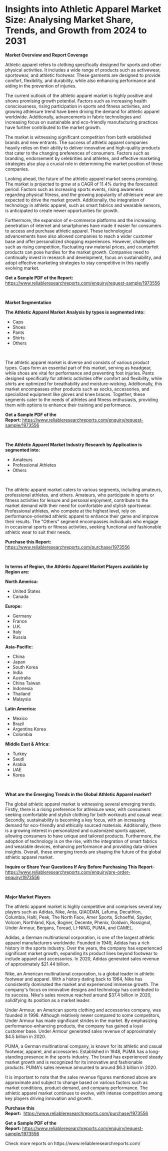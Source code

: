 <p><h1>Insights into Athletic Apparel Market Size: Analysing Market Share, Trends, and Growth from 2024 to 2031</h1></p><p><strong>Market Overview and Report Coverage</strong></p>
<p><p>Athletic apparel refers to clothing specifically designed for sports and other physical activities. It includes a wide range of products such as activewear, sportswear, and athletic footwear. These garments are designed to provide comfort, flexibility, and durability, while also enhancing performance and aiding in the prevention of injuries.</p><p>The current outlook of the athletic apparel market is highly positive and shows promising growth potential. Factors such as increasing health consciousness, rising participation in sports and fitness activities, and growing athleisure trend have been driving the demand for athletic apparel worldwide. Additionally, advancements in fabric technologies and increasing focus on sustainable and eco-friendly manufacturing practices have further contributed to the market growth.</p><p>The market is witnessing significant competition from both established brands and new entrants. The success of athletic apparel companies heavily relies on their ability to deliver innovative and high-quality products that cater to the changing preferences of consumers. Factors such as branding, endorsement by celebrities and athletes, and effective marketing strategies also play a crucial role in determining the market position of these companies.</p><p>Looking ahead, the future of the athletic apparel market seems promising. The market is projected to grow at a CAGR of 11.4% during the forecasted period. Factors such as increasing sports events, rising awareness regarding physical fitness, and the growing popularity of athleisure wear are expected to drive the market growth. Additionally, the integration of technology in athletic apparel, such as smart fabrics and wearable sensors, is anticipated to create newer opportunities for growth.</p><p>Furthermore, the expansion of e-commerce platforms and the increasing penetration of internet and smartphones have made it easier for consumers to access and purchase athletic apparel. These technological advancements have also allowed companies to reach a wider customer base and offer personalized shopping experiences. However, challenges such as rising competition, fluctuating raw material prices, and counterfeit products can pose hurdles for the market growth. Companies need to continually invest in research and development, focus on sustainability, and adopt effective marketing strategies to stay competitive in this rapidly evolving market.</p></p>
<p><strong>Get a Sample PDF of the Report:</strong> <a href="https://www.reliableresearchreports.com/enquiry/request-sample/1973556">https://www.reliableresearchreports.com/enquiry/request-sample/1973556</a></p>
<p>&nbsp;</p>
<p><strong>Market Segmentation</strong></p>
<p><strong>The Athletic Apparel Market Analysis by types is segmented into:</strong></p>
<p><ul><li>Caps</li><li>Shoes</li><li>Pants</li><li>Shirts</li><li>Others</li></ul></p>
<p>&nbsp;</p>
<p><p>The athletic apparel market is diverse and consists of various product types. Caps form an essential part of this market, serving as headgear, while shoes are vital for performance and preventing foot injuries. Pants designed specifically for athletic activities offer comfort and flexibility, while shirts are optimized for breathability and moisture-wicking. Additionally, this market encompasses other products such as socks, accessories, and specialized equipment like gloves and knee braces. Together, these segments cater to the needs of athletes and fitness enthusiasts, providing them with options to enhance their training and performance.</p></p>
<p><strong>Get a Sample PDF of the Report:</strong>&nbsp;<a href="https://www.reliableresearchreports.com/enquiry/request-sample/1973556">https://www.reliableresearchreports.com/enquiry/request-sample/1973556</a></p>
<p>&nbsp;</p>
<p><strong>The Athletic Apparel Market Industry Research by Application is segmented into:</strong></p>
<p><ul><li>Amateurs</li><li>Professional Athletes</li><li>Others</li></ul></p>
<p>&nbsp;</p>
<p><p>The athletic apparel market caters to various segments, including amateurs, professional athletes, and others. Amateurs, who participate in sports or fitness activities for leisure and personal enjoyment, contribute to the market demand with their need for comfortable and stylish sportswear. Professional athletes, who compete at the highest level, rely on performance-oriented athletic apparel to enhance their game and improve their results. The "Others" segment encompasses individuals who engage in occasional sports or fitness activities, seeking functional and fashionable athletic wear to suit their needs.</p></p>
<p><strong>Purchase this Report:</strong>&nbsp; <a href="https://www.reliableresearchreports.com/purchase/1973556">https://www.reliableresearchreports.com/purchase/1973556</a></p>
<p>&nbsp;</p>
<p><strong>In terms of Region, the Athletic Apparel Market Players available by Region are:</strong></p>
<p>
    <p> <strong> North America: </strong>
        <ul>
            <li>United States</li>
            <li>Canada</li>
        </ul>
        </p> 
    <p> <strong> Europe: </strong>
        <ul>
            <li>Germany</li>
            <li>France</li>
            <li>U.K.</li>
            <li>Italy</li>
            <li>Russia</li>
        </ul>
        </p> 
    <p> <strong> Asia-Pacific: </strong>
        <ul>
            <li>China</li>
            <li>Japan</li>
            <li>South Korea</li>
            <li>India</li>
            <li>Australia</li>
            <li>China Taiwan</li>
            <li>Indonesia</li>
            <li>Thailand</li>
            <li>Malaysia</li>
        </ul>
        </p> 
    <p> <strong> Latin America: </strong>
        <ul>
            <li>Mexico</li>
            <li>Brazil</li>
            <li>Argentina Korea</li>
            <li>Colombia</li>
        </ul>
        </p> 
    <p> <strong> Middle East & Africa: </strong>
        <ul>
            <li>Turkey</li>
            <li>Saudi</li>
            <li>Arabia</li>
            <li>UAE</li>
            <li>Korea</li>
        </ul>
    </p>
    </p>
<p>&nbsp;</p>
<p><strong>What are the Emerging Trends in the Global Athletic Apparel market?</strong></p>
<p><p>The global athletic apparel market is witnessing several emerging trends. Firstly, there is a rising preference for athleisure wear, with consumers seeking comfortable and stylish clothing for both workouts and casual wear. Secondly, sustainability is becoming a key focus, with an increasing demand for eco-friendly and ethically sourced materials. Additionally, there is a growing interest in personalized and customized sports apparel, allowing consumers to have unique and tailored products. Furthermore, the adoption of technology is on the rise, with the integration of smart fabrics and wearable devices, enhancing performance and providing data-driven insights. Overall, these emerging trends are shaping the future of the global athletic apparel market.</p></p>
<p><strong>Inquire or Share Your Questions If Any Before Purchasing This Report</strong>- <a href="https://www.reliableresearchreports.com/enquiry/pre-order-enquiry/1973556">https://www.reliableresearchreports.com/enquiry/pre-order-enquiry/1973556</a></p>
<p>&nbsp;</p>
<p><strong>Major Market Players</strong></p>
<p><p>The athletic apparel market is highly competitive and comprises several key players such as Adidas, Nike, Anta, QIAODAN, Lafuma, Decathlon, Columbia, Halti, Peak, The North Face, Amer Sports, Schoeffel, Spyder, Volcom, Northland, Kjus, Bogner, Decente, Phenix, Goldwin, Rossignol, Under Armour, Bergans, Toread, LI-NING, PUMA, and CAMEL.</p><p>Adidas, a German multinational corporation, is one of the largest athletic apparel manufacturers worldwide. Founded in 1949, Adidas has a rich history in the sports industry. Over the years, the company has experienced significant market growth, expanding its product lines beyond footwear to include apparel and accessories. In 2020, Adidas generated sales revenue of approximately $21.44 billion.</p><p>Nike, an American multinational corporation, is a global leader in athletic footwear and apparel. With a history dating back to 1964, Nike has consistently dominated the market and experienced immense growth. The company's focus on innovative designs and technology has contributed to its success. Nike's sales revenue reached around $37.4 billion in 2020, solidifying its position as a market leader.</p><p>Under Armour, an American sports clothing and accessories company, was founded in 1996. Although relatively newer compared to some competitors, Under Armour has made significant strides in the market. By emphasizing performance-enhancing products, the company has gained a loyal customer base. Under Armour generated sales revenue of approximately $4.5 billion in 2020.</p><p>PUMA, a German multinational company, is known for its athletic and casual footwear, apparel, and accessories. Established in 1948, PUMA has a long-standing presence in the sports industry. The brand has experienced steady market growth and is recognized for its innovative and fashionable products. PUMA's sales revenue amounted to around $6.3 billion in 2020.</p><p>It is important to note that the sales revenue figures mentioned above are approximate and subject to change based on various factors such as market conditions, product demand, and company performance. The athletic apparel market continues to evolve, with intense competition among key players driving innovation and growth.</p></p>
<p><strong>Purchase this Report:</strong>&nbsp;&nbsp;<a href="https://www.reliableresearchreports.com/purchase/1973556">https://www.reliableresearchreports.com/purchase/1973556</a></p>
<p></p>
<p><strong>Get a Sample PDF of the Report:</strong>&nbsp;<a href="https://www.reliableresearchreports.com/enquiry/request-sample/1973556">https://www.reliableresearchreports.com/enquiry/request-sample/1973556</a></p>
<p>Check more reports on https://www.reliableresearchreports.com/</p>